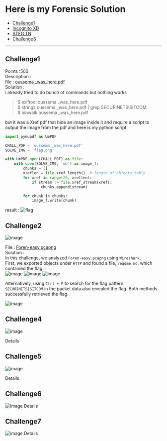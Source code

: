 # Here is my Forensic Solution
- [Challenge1](#challenge1)
- [Incognito XD](#challenge2)
- [STEG TN](#challenge3)
- [Challenge3](#challenge4)

---
## Challenge1
Points :500 <br />
Description : <br />
file : 	[oussema _was_here.pdf](oussema-_was_here.pdf) <br />
Solution : 	<br />
i already tried to do bunch of commands but nothing works<br />
>$ exiftool oussema _was_here.pdf<br />
>$ strings oussema _was_here.pdf | grep SECURINETSISITCOM<br />
>$ binwalk oussema _was_here.pdf<br />

but it was a Xref pdf that hide an image inside it and require a script to output the image from the pdf 
and here is my python script:
```py
import pymupdf as UmPDF

CHALL_PDF = 'oussema _was_here.pdf'
SOLVE_IMG = 'flag.png'

with UmPDF.open(CHALL_PDF) as file:
    with open(SOLVE_IMG, 'wb') as image_f:
        chunks = []
        xreflen = file.xref_length()  # length of objects table
        for xref in range(20, xreflen):
            if stream := file.xref_stream(xref):
                chunks.append(stream)

        for chunk in chunks:
            image_f.write(chunk)
```
result : 
![flag](https://github.com/user-attachments/assets/3e3a1619-01c9-4cc7-a9d1-bd9f2cc78651)


## Challenge2
![image](https://github.com/user-attachments/assets/9728e39a-0533-4b44-bc98-16344e80c35f)

File : [Foren-easy.pcapng](Foren-easy.pcapng)  <br />
Solution : 	<br />
In this challenge, we analyzed `Foren-easy.pcapng` using `Wireshark`. <br />
First, we exported objects under `HTTP` and found a file, `readme.md`, which contained the flag.<br /> 
![image](https://github.com/user-attachments/assets/4fdd16c3-dc41-4870-ac78-8993f062d57a)
![image](https://github.com/user-attachments/assets/bc33ed1d-1411-4eb2-b5a1-4a4a62270ba5)
![image](https://github.com/user-attachments/assets/8586535f-af6d-4e31-8ad7-303a472b27cd)

Alternatively, using `Ctrl + F` to search for the flag pattern `SECURINETSISITCOM` in the packet data also revealed the flag. Both methods successfully retrieved the flag.<br /> 

![image](https://github.com/user-attachments/assets/7f139e9e-98c7-46ad-9baf-ab48134b3e83)






## Challenge4
![image](https://github.com/user-attachments/assets/bb74e8de-38a9-4dd2-9f24-ce7e926580e3)

Details 

## Challenge5
![image](https://github.com/user-attachments/assets/67e9a5a3-1cae-4149-a533-69162cd7b642)

Details

## Challenge6
![image](https://github.com/user-attachments/assets/7e715c2f-91e6-4217-8acb-c63b52074322)
Details



## Challenge7

![image](https://github.com/user-attachments/assets/26b0cd4e-2a5c-4378-9087-c3020e9057e4)
Details


